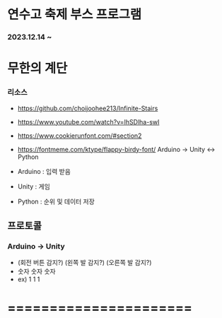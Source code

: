 # 연수고 축제 부스 프로그램
### 2023.12.14 ~ 
# 무한의 계단
### 리소스
- https://github.com/choijoohee213/Infinite-Stairs
- https://www.youtube.com/watch?v=IhSDlha-swI
- https://www.cookierunfont.com/#section2
- https://fontmeme.com/ktype/flappy-birdy-font/
Arduino -> Unity <-> Python

- Arduino : 입력 받음
- Unity : 게임
- Python : 순위 및 데이터 저장

## 프로토콜
### Arduino -> Unity
- (회전 버튼 감지?) (왼쪽 발 감지?) (오른쪽 발 감지?)
- 숫자 숫자 숫자
- ex) 1 1 1
# ======================